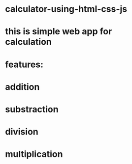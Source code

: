 # calculator-using-html-css-js
# this is simple web app for calculation
# features:
# addition
# substraction
# division
# multiplication
